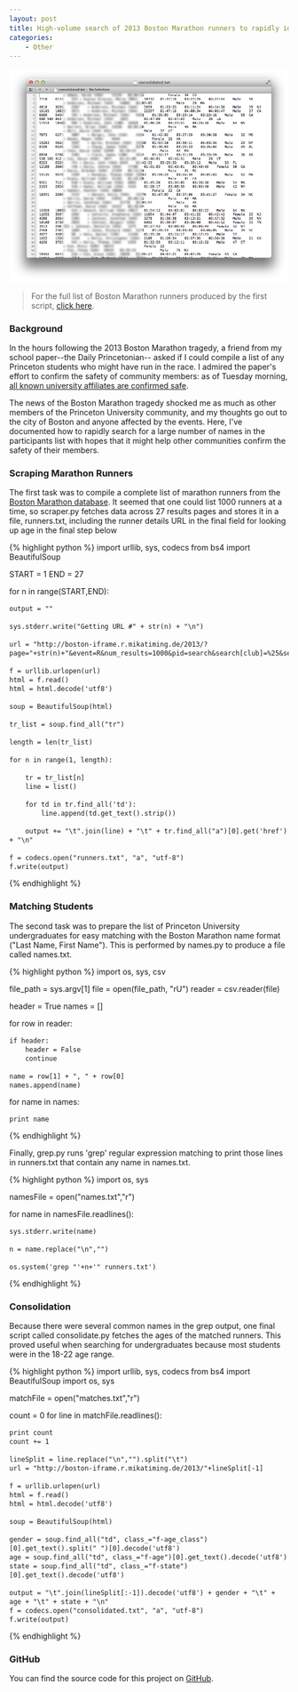 ```yaml
---
layout: post
title: High-volume search of 2013 Boston Marathon runners to rapidly identify community members
categories:
    - Other
---
```


![](/static/boston-marathon/marathon.png)

> For the full list of Boston Marathon runners produced by the first script, [click here](/static/boston-marathon/runners.txt).

### Background

In the hours following the 2013 Boston Marathon tragedy, a friend from my school paper--the Daily Princetonian-- asked if I could compile a list of any Princeton students who might have run in the race. I admired the paper's effort to confirm the safety of community members: as of Tuesday morning, [all known university affiliates are confirmed safe](http://www.dailyprincetonian.com/2013/04/16/33108/).

The news of the Boston Marathon tragedy shocked me as much as other members of the Princeton University community, and my thoughts go out to the city of Boston and anyone affected by the events. Here, I've documented how to rapidly search for a large number of names in the participants list with hopes that it might help other communities confirm the safety of their members.

### Scraping Marathon Runners

The first task was to compile a complete list of marathon runners from the [Boston Marathon database](http://www.baa.org/individual.html). It seemed that one could list 1000 runners at a time, so scraper.py fetches data across 27 results pages and stores it in a file, runners.txt, including the runner details URL in the final field for looking up age in the final step below

{% highlight python %}
import urllib, sys, codecs
from bs4 import BeautifulSoup
 
START = 1
END = 27
 
for n in range(START,END):
 
    output = ""
    
    sys.stderr.write("Getting URL #" + str(n) + "\n")
    
    url = "http://boston-iframe.r.mikatiming.de/2013/?page="+str(n)+"&event=R&num_results=1000&pid=search&search[club]=%25&search[age_class]=%25&search[sex]=%25&search[nation]=%25&search[state]=%25&search_sort=name"
    
    f = urllib.urlopen(url)
    html = f.read()
    html = html.decode('utf8')
 
    soup = BeautifulSoup(html)
 
    tr_list = soup.find_all("tr")
 
    length = len(tr_list)
 
    for n in range(1, length):
        
        tr = tr_list[n]
        line = list()
        
        for td in tr.find_all('td'):
            line.append(td.get_text().strip())
 
        output += "\t".join(line) + "\t" + tr.find_all("a")[0].get('href') + "\n"
 
    f = codecs.open("runners.txt", "a", "utf-8")
    f.write(output)
{% endhighlight %}

### Matching Students

The second task was to prepare the list of Princeton University undergraduates for easy matching with the Boston Marathon name format ("Last Name, First Name"). This is performed by names.py to produce a file called names.txt.

{% highlight python %}
import os, sys, csv
 
file_path = sys.argv[1]
file  = open(file_path, "rU")
reader = csv.reader(file)
 
header = True
names = []
 
for row in reader:
    
    if header:
        header = False
        continue
 
    name = row[1] + ", " + row[0]
    names.append(name)
 
for name in names:
 
    print name
{% endhighlight %}

Finally, grep.py runs 'grep' regular expression matching to print those lines in runners.txt that contain any name in names.txt.

{% highlight python %}
import os, sys
 
namesFile = open("names.txt","r")
 
for name in namesFile.readlines():
 
    sys.stderr.write(name)
    
    n = name.replace("\n","")
    
    os.system('grep "'+n+'" runners.txt')
{% endhighlight %}

### Consolidation

Because there were several common names in the grep output, one final script called consolidate.py fetches the ages of the matched runners. This proved useful when searching for undergraduates because most students were in the 18-22 age range.

{% highlight python %}
import urllib, sys, codecs
from bs4 import BeautifulSoup
import os, sys
 
matchFile = open("matches.txt","r")
 
count = 0
for line in matchFile.readlines():
    
    print count
    count += 1
    
    lineSplit = line.replace("\n","").split("\t")
    url = "http://boston-iframe.r.mikatiming.de/2013/"+lineSplit[-1]
    
    f = urllib.urlopen(url)
    html = f.read()
    html = html.decode('utf8')
 
    soup = BeautifulSoup(html)
    
    gender = soup.find_all("td", class_="f-age_class")[0].get_text().split(" ")[0].decode('utf8')
    age = soup.find_all("td", class_="f-age")[0].get_text().decode('utf8')
    state = soup.find_all("td", class_="f-state")[0].get_text().decode('utf8')
 
    output = "\t".join(lineSplit[:-1]).decode('utf8') + gender + "\t" + age + "\t" + state + "\n"
    f = codecs.open("consolidated.txt", "a", "utf-8")
    f.write(output)
{% endhighlight %}

### GitHub

You can find the source code for this project on [GitHub](https://github.com/shbhrsaha/boston-marathon).
